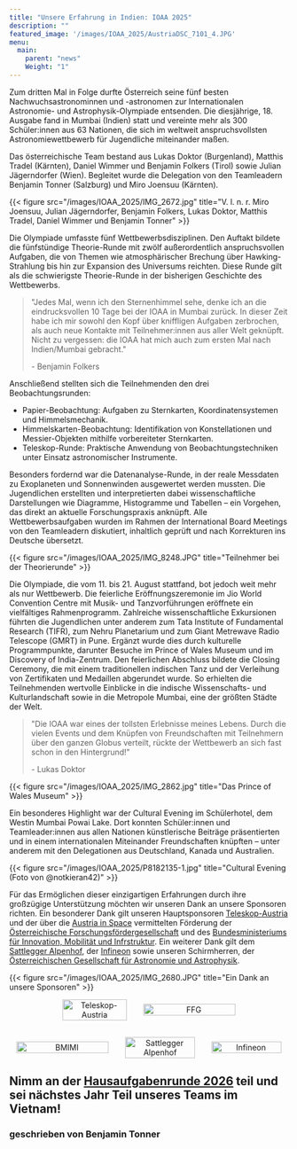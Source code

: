 ```yaml
---
title: "‎Unsere Erfahrung in Indien: IOAA 2025"
description: ""
featured_image: '/images/IOAA_2025/AustriaDSC_7101_4.JPG'
menu:
  main:
    parent: "news"
    Weight: "1"
---
```


Zum dritten Mal in Folge durfte Österreich seine fünf besten Nachwuchsastronominnen und -astronomen zur Internationalen Astronomie- und Astrophysik-Olympiade entsenden. Die diesjährige, 18. Ausgabe fand in Mumbai (Indien) statt und vereinte mehr als 300 Schüler:innen aus 63 Nationen, die sich im weltweit anspruchsvollsten Astronomiewettbewerb für Jugendliche miteinander maßen.

Das österreichische Team bestand aus Lukas Doktor (Burgenland), Matthis Tradel (Kärnten), Daniel Wimmer und Benjamin Folkers (Tirol) sowie Julian Jägerndorfer (Wien). Begleitet wurde die Delegation von den Teamleadern Benjamin Tonner (Salzburg) und Miro Joensuu (Kärnten).

{{< figure src="/images/IOAA_2025/IMG_2672.jpg" title="V. l. n. r. Miro Joensuu, Julian Jägerndorfer, Benjamin Folkers, Lukas Doktor, Matthis Tradel, Daniel Wimmer und Benjamin Tonner" >}}

Die Olympiade umfasste fünf Wettbewerbsdisziplinen. Den Auftakt bildete die fünfstündige Theorie-Runde mit zwölf außerordentlich anspruchsvollen Aufgaben, die von Themen wie atmosphärischer Brechung über Hawking-Strahlung bis hin zur Expansion des Universums reichten. Diese Runde gilt als die schwierigste Theorie-Runde in der bisherigen Geschichte des Wettbewerbs.

> "Jedes Mal, wenn ich den Sternenhimmel sehe, denke ich an die eindrucksvollen 10 Tage bei der IOAA in Mumbai zurück. In dieser Zeit habe ich mir sowohl den Kopf über kniffligen Aufgaben zerbrochen, als auch neue Kontakte mit Teilnehmer:innen aus aller Welt geknüpft. Nicht zu vergessen: die IOAA hat mich auch zum ersten Mal nach Indien/Mumbai gebracht."
>
> \- Benjamin Folkers

Anschließend stellten sich die Teilnehmenden den drei Beobachtungsrunden:

- Papier-Beobachtung: Aufgaben zu Sternkarten, Koordinatensystemen und Himmelsmechanik.
- Himmelskarten-Beobachtung: Identifikation von Konstellationen und Messier-Objekten mithilfe vorbereiteter Sternkarten.
- Teleskop-Runde: Praktische Anwendung von Beobachtungstechniken unter Einsatz astronomischer Instrumente.

Besonders fordernd war die Datenanalyse-Runde, in der reale Messdaten zu Exoplaneten und Sonnenwinden ausgewertet werden mussten. Die Jugendlichen erstellten und interpretierten dabei wissenschaftliche Darstellungen wie Diagramme, Histogramme und Tabellen – ein Vorgehen, das direkt an aktuelle Forschungspraxis anknüpft. Alle Wettbewerbsaufgaben wurden im Rahmen der International Board Meetings von den Teamleadern diskutiert, inhaltlich geprüft und nach Korrekturen ins Deutsche übersetzt.

{{< figure src="/images/IOAA_2025/IMG_8248.JPG" title="Teilnehmer bei der Theorierunde" >}}

Die Olympiade, die vom 11. bis 21. August stattfand, bot jedoch weit mehr als nur Wettbewerb. Die feierliche Eröffnungszeremonie im Jio World Convention Centre mit Musik- und Tanzvorführungen eröffnete ein vielfältiges Rahmenprogramm. Zahlreiche wissenschaftliche Exkursionen führten die Jugendlichen unter anderem zum Tata Institute of Fundamental Research (TIFR), zum Nehru Planetarium und zum Giant Metrewave Radio Telescope (GMRT) in Pune. Ergänzt wurde dies durch kulturelle Programmpunkte, darunter Besuche im Prince of Wales Museum und im Discovery of India-Zentrum. Den feierlichen Abschluss bildete die Closing Ceremony, die mit einem traditionellen indischen Tanz und der Verleihung von Zertifikaten und Medaillen abgerundet wurde. So erhielten die Teilnehmenden wertvolle Einblicke in die indische Wissenschafts- und Kulturlandschaft sowie in die Metropole Mumbai, eine der größten Städte der Welt.

> "Die IOAA war eines der tollsten Erlebnisse meines Lebens. Durch die vielen Events und dem Knüpfen von Freundschaften mit Teilnehmern über den ganzen Globus verteilt, rückte der Wettbewerb an sich fast schon in den Hintergrund!"
>
> \- Lukas Doktor

{{< figure src="/images/IOAA_2025/IMG_2862.jpg" title="Das Prince of Wales Museum" >}}

Ein besonderes Highlight war der Cultural Evening im Schülerhotel, dem Westin Mumbai Powai Lake. Dort konnten Schüler:innen und Teamleader:innen aus allen Nationen künstlerische Beiträge präsentierten und in einem internationalen Miteinander Freundschaften knüpften – unter anderem mit den Delegationen aus Deutschland, Kanada und Australien.

{{< figure src="/images/IOAA_2025/P8182135-1.jpg" title="Cultural Evening (Foto von @notkieran42)" >}}

Für das Ermöglichen dieser einzigartigen Erfahrungen durch ihre großzügige Unterstützung möchten wir unseren Dank an unsere Sponsoren richten. Ein besonderer Dank gilt unseren Hauptsponsoren [Teleskop-Austria](https://teleskop-austria.at) und der über die [Austria in Space](https://austria-in-space.at) vermittelten Förderung der [Österreichische Forschungsfördergesellschaft](https://www.ffg.at/) und des [Bundesministeriums für Innovation, Mobilität und Infrstruktur](https://www.bmimi.gv.at/). Ein weiterer Dank gilt dem [Sattlegger Alpenhof](https://www.embergeralm.com/), der [Infineon](https://www.infineon.com/) sowie unseren Schirmherren, der [Österreichischen Gesellschaft für Astronomie und Astrophysik](https://www.oegaa.at/).

{{< figure src="/images/IOAA_2025/IMG_2680.JPG" title="Ein Dank an unsere Sponsoren" >}}

<div style="display: flex; flex-wrap: wrap; justify-content: center; align-items: center; width: 100%; gap: 30px; margin: 0 auto; text-align: center;">
    <a href="https://teleskop-austria.at" target="_blank" style="flex-basis: 100%; max-width: 23%;"><img src="/images/teleskop-austria_logo-PRESS.png" alt="Teleskop-Austria" style="width: 100%;"></a>
    <a href="https://www.ffg.at/" target="_blank" style="flex-basis: 100%; max-width: 33%;"><img src="/images/FFG_Logo_DE_CMYK.png" alt="FFG" style="width: 100%;"></a>
    <a href="https://www.bmimi.gv.at/" target="_blank" style="flex-basis: 100%; max-width: 33%;"><img src="/images/Logo_BMIMI_Gefoerdert_DE_SRGB.png" alt="BMIMI" style="width: 100%;"></a>
    <a href="https://www.embergeralm.com/" target="_blank" style="flex-basis: 100%; max-width: 25%;"><img src="/images/alspsat.png" alt="Sattlegger Alpenhof" style="width: 100%;"></a>
    <a href="https://www.infineon.com/" target="_blank" style="flex-basis: 100%; max-width: 25%;"><img src="/images/Infineon-Logo-1999.png" alt="Infineon" style="width: 100%;"></a>
</div>

## Nimm an der [Hausaufgabenrunde 2026](/mitmachen) teil und sei nächstes Jahr Teil unseres Teams im Vietnam!

### geschrieben von Benjamin Tonner
